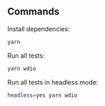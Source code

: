 
## Commands

Install dependencies:

```bash
yarn
```

Run all tests:

```bash
yarn wdio
```

Run all tests in headless mode:

```bash
headless=yes yarn wdio
```
